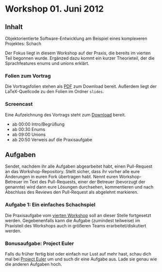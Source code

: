 # Workshop 01. Juni 2012

## Inhalt

Objektorientierte Software-Entwicklung am Beispiel eines komplexeren Projektes: Schach

Der Fokus liegt in diesem Workshop auf der Praxis, die bereits im vierten Teil begonnen wurde. Ergänzed dazu kommt ein kurzer Theorieteil, der die Sprachfeatures enums und unions erklärt.

### Folien zum Vortrag

Die Vortragsfolien stehen als [PDF](https://github.com/kit-cpp-workshop/kit-cpp-workshop.github.com/raw/downloads/workshops/ss12-05/slides.pdf) zum Download bereit. Außerdem liegt der LaTeX-Quellcode zu den Folien im Ordner `slides`.

### Screencast

Eine Aufzeichnung des Vortrags steht zum [Download](https://drive.google.com/file/d/0B18AwdjM48imLVI1U3lRcDlyckE/edit?usp=sharing) bereit.

 - ab 00:00 Intro/Begrüßung
 - ab 00:30 Enums
 - ab 09:00 Unions
 - ab 20:50 Verweis auf die Praxisaufgabe

## Aufgaben

Sendet, nachdem ihr alle Aufgaben abgearbeitet habt, einen Pull-Request an das Workshop-Repository. Stellt sicher, dass ihr vorher alle eure Änderungen in euren Fork übertragen habt. Nennt euren Workshop-Betreuer im Text des Pull-Requests, einer der Betreuer (bevorzugt der genannte) wird dann eure Lösungen durchsehen, kommentieren und nach Abschluss des Reviews den Pull-Request als abgelehnt markieren.

### Aufgabe 1: Ein einfaches Schachspiel

Die Praxisaufgabe vom [vierten Workshop](https://github.com/kit-cpp-workshop/workshop-ss12-04) soll an dieser Stelle fortgesetzt werden. Gegebenenfalls kann die Aufgabe (zumindest teilweise) im Praxisteil des Workshops auch in größeren Teams erarbeitet/diskutiert werden.

### Bonusaufgabe: Project Euler

Falls du früher fertig bist oder einfach nur Lust auf mehr hast, schau dich mal bei [Project Euler](http://projecteuler.net/) um und such dir eine Aufgabe aus. Lade sie genau wie die anderen Aufgaben hoch.

